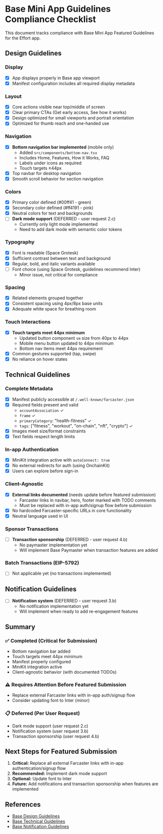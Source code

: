 # Base Mini App Guidelines Compliance Checklist

This document tracks compliance with Base Mini App Featured Guidelines for the Effort app.

## Design Guidelines

### Display
- [x] App displays properly in Base app viewport
- [x] Manifest configuration includes all required display metadata

### Layout
- [x] Core actions visible near top/middle of screen
- [x] Clear primary CTAs (Get early access, See how it works)
- [x] Design optimized for small viewports and portrait orientation
- [x] Optimized for thumb reach and one-handed use

### Navigation
- [x] **Bottom navigation bar implemented** (mobile only)
  - Added `src/components/bottom-nav.tsx`
  - Includes Home, Features, How it Works, FAQ
  - Labels under icons as required
  - Touch targets ≥44px
- [x] Top navbar for desktop navigation
- [x] Smooth scroll behavior for section navigation

### Colors
- [x] Primary color defined (#00ff41 - green)
- [x] Secondary color defined (#ff4191 - pink)
- [x] Neutral colors for text and backgrounds
- [ ] **Dark mode support** (DEFERRED - user request 2.c)
  - Currently only light mode implemented
  - Need to add dark mode with semantic color tokens

### Typography
- [x] Font is readable (Space Grotesk)
- [x] Sufficient contrast between text and background
- [x] Regular, bold, and italic variants available
- [ ] Font choice (using Space Grotesk, guidelines recommend Inter)
  - Minor issue, not critical for compliance

### Spacing
- [x] Related elements grouped together
- [x] Consistent spacing using 4px/8px base units
- [x] Adequate white space for breathing room

### Touch Interactions
- [x] **Touch targets meet 44px minimum**
  - Updated button component `sm` size from 40px to 44px
  - Mobile menu button updated to 44px minimum
  - Bottom nav items meet 44px requirement
- [x] Common gestures supported (tap, swipe)
- [x] No reliance on hover states

## Technical Guidelines

### Complete Metadata
- [x] Manifest publicly accessible at `/.well-known/farcaster.json`
- [x] Required fields present and valid
  - `accountAssociation` ✓
  - `frame` ✓
  - `primaryCategory`: "health-fitness" ✓
  - `tags`: ["fitness", "workout", "on-chain", "nft", "crypto"] ✓
- [x] Images meet size/format constraints
- [x] Text fields respect length limits

### In-app Authentication
- [x] MiniKit integration active with `autoConnect: true`
- [x] No external redirects for auth (using OnchainKit)
- [x] Users can explore before sign-in

### Client-Agnostic
- [x] **External links documented** (needs update before featured submission)
  - Farcaster links in navbar, hero, footer marked with TODO comments
  - Must be replaced with in-app auth/signup flow before submission
- [x] No hardcoded Farcaster-specific URLs in core functionality
- [x] Neutral language used in UI

### Sponsor Transactions
- [ ] **Transaction sponsorship** (DEFERRED - user request 4.b)
  - No paymaster implementation yet
  - Will implement Base Paymaster when transaction features are added

### Batch Transactions (EIP-5792)
- [ ] Not applicable yet (no transactions implemented)

## Notification Guidelines

- [ ] **Notification system** (DEFERRED - user request 3.b)
  - No notification implementation yet
  - Will implement when ready to add re-engagement features

## Summary

### ✅ Completed (Critical for Submission)
- Bottom navigation bar added
- Touch targets meet 44px minimum
- Manifest properly configured
- MiniKit integration active
- Client-agnostic behavior (with documented TODOs)

### ⚠️ Requires Attention Before Featured Submission
- Replace external Farcaster links with in-app auth/signup flow
- Consider updating font to Inter (minor)

### 📋 Deferred (Per User Request)
- Dark mode support (user request 2.c)
- Notification system (user request 3.b)
- Transaction sponsorship (user request 4.b)

## Next Steps for Featured Submission

1. **Critical:** Replace all external Farcaster links with in-app authentication/signup flow
2. **Recommended:** Implement dark mode support
3. **Optional:** Update font to Inter
4. **Future:** Add notifications and transaction sponsorship when features are implemented

## References

- [Base Design Guidelines](https://docs.base.org/mini-apps/featured-guidelines/design-guidelines)
- [Base Technical Guidelines](https://docs.base.org/mini-apps/featured-guidelines/technical-guidelines)
- [Base Notification Guidelines](https://docs.base.org/mini-apps/featured-guidelines/notification-guidelines)

